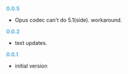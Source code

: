 
**<span style="color:#56adda">0.0.5</span>**
- Opus codec can't do 5.1(side). workaround.

**<span style="color:#56adda">0.0.2</span>**
- text updates.

**<span style="color:#56adda">0.0.1</span>**
- initial version
